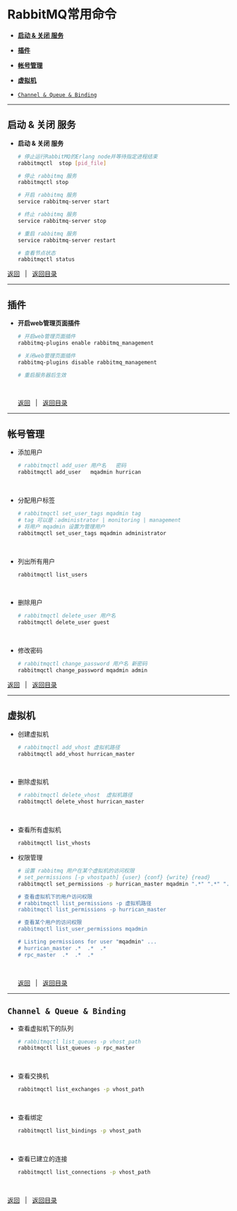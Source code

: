 # <a name="top">RabbitMQ常用命令</a>

+ <a href="#run">**启动 & 关闭 服务**</a>


+ <a href="#plugins">**插件**</a>


+ <a href="#account">**帐号管理**</a>


+ <a href="#vhost">**虚拟机**</a>


+ <a href="#connect">`Channel & Queue & Binding`</a>


----

## <a name="run">启动 & 关闭 服务</a>



+ <a name="run">**启动 & 关闭 服务**</a>

  ```sh
  # 停止运行RabbitMQ的Erlang node并等待指定进程结束
  rabbitmqctl  stop [pid_file]

  # 停止 rabbitmq 服务
  rabbitmqctl stop

  # 开启 rabbitmq 服务
  service rabbitmq-server start

  # 终止 rabbitmq 服务
  service rabbitmq-server stop

  # 重启 rabbitmq 服务
  service rabbitmq-server restart

  # 查看节点状态
  rabbitmqctl status 
  ```




<p><a href="#run">返回</a>&nbsp&nbsp | &nbsp&nbsp<a href="#top">返回目录</a></p>

----

## <a name="plugins">**插件**</a>



- **开启web管理页面插件**

  ```sh
  # 开启web管理页面插件
  rabbitmq-plugins enable rabbitmq_management

  # 关闭web管理页面插件
  rabbitmq-plugins disable rabbitmq_management

  # 重启服务器后生效
  ```

  ​

  <p><a href="#plugins">返回</a>&nbsp&nbsp | &nbsp&nbsp<a href="#top">返回目录</a></p>


---

## <a name="account">**帐号管理**</a>

+ 添加用户

  ```sh
  # rabbitmqctl add_user 用户名   密码
  rabbitmqctl add_user   mqadmin hurrican
  ```

  ​


+ 分配用户标签

  ```sh
  # rabbitmqctl set_user_tags mqadmin tag
  # tag 可以是：administrator | monitoring | management
  # 将用户 mqadmin 设置为管理用户
  rabbitmqctl set_user_tags mqadmin administrator
  ```

  ​


+ 列出所有用户

  ```sh
  rabbitmqctl list_users
  ```

  ​


+ 删除用户

  ```sh
  # rabbitmqctl delete_user 用户名
  rabbitmqctl delete_user guest
  ```

  ​


+ 修改密码

  ```sh
  # rabbitmqctl change_password 用户名 新密码
  rabbitmqctl change_password mqadmin admin
  ```




<p><a href="#account">返回</a>&nbsp&nbsp | &nbsp&nbsp<a href="#top">返回目录</a></p>

-----

## <a name="vhost">**虚拟机**</a>

+ 创建虚拟机

  ```sh
  # rabbitmqctl add_vhost 虚拟机路径
  rabbitmqctl add_vhost hurrican_master
  ```

  ​


+ 删除虚拟机

  ```sh
  # rabbitmqctl delete_vhost  虚拟机路径
  rabbitmqctl delete_vhost hurrican_master
  ```

  ​


+ 查看所有虚拟机

  ```sh
  rabbitmqctl list_vhosts
  ```



+ 权限管理

  ```sh
  # 设置 rabbitmq 用户在某个虚拟机的访问权限
  # set_permissions [-p vhostpath] {user} {conf} {write} {read}
  rabbitmqctl set_permissions -p hurrican_master mqadmin ".*" ".*" ".*

  # 查看虚拟机下的用户访问权限
  # rabbitmqctl list_permissions -p 虚拟机路径
  rabbitmqctl list_permissions -p hurrican_master

  # 查看某个用户的访问权限
  rabbitmqctl list_user_permissions mqadmin

  # Listing permissions for user "mqadmin" ...
  # hurrican_master	.*	.*	.*
  # rpc_master	.*	.*	.*

  ```

  ​

  <p><a href="#vhost">返回</a>&nbsp&nbsp | &nbsp&nbsp<a href="#top">返回目录</a></p>


----

## <a name="connect">`Channel & Queue & Binding`</a>

+ 查看虚拟机下的队列

  ```sh
  # rabbitmqctl list_queues -p vhost_path
  rabbitmqctl list_queues -p rpc_master
  ```

  ​


+ 查看交换机

  ```sh
  rabbitmqctl list_exchanges -p vhost_path
  ```

  ​


+ 查看绑定

  ```sh
  rabbitmqctl list_bindings -p vhost_path
  ```

  ​


+ 查看已建立的连接

  ```sh
  rabbitmqctl list_connections -p vhost_path
  ```

  ​

<p><a href="#connect">返回</a>&nbsp&nbsp | &nbsp&nbsp<a href="#top">返回目录</a></p>